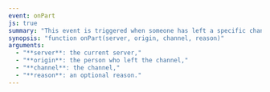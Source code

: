 ```yaml
---
event: onPart
js: true
summary: "This event is triggered when someone has left a specific channel."
synopsis: "function onPart(server, origin, channel, reason)"
arguments:
  - "**server**: the current server,"
  - "**origin**: the person who left the channel,"
  - "**channel**: the channel,"
  - "**reason**: an optional reason."
---
```

